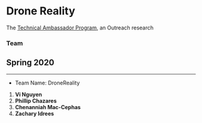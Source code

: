 # Drone Reality
The [Technical Ambassador Program](https://www.ggc.edu/academics/schools/school-of-science-and-technology/research-internships-service-learning/technology-ambassador-program/), an Outreach research

### Team

## Spring 2020
***

* Team Name: DroneReality
1.  **Vi Nguyen**
2.  **Phillip Chazares**
3.  **Chenanniah Mac-Cephas**
4.  **Zachary Idrees**
  

